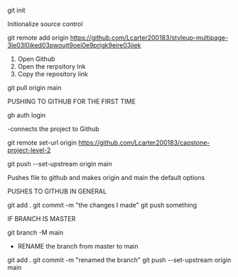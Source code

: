 git init

Initionalize source control

git remote add origin https://github.com/Lcarter200183/styleup-multipage-3le03l0iked03pwoujt9oei0e9prigk9eire03jiek

1. Open Github
2. Open the rerpsitory lnk
3. Copy the repository link



git pull origin main

PUSHING TO GITHUB FOR THE FIRST TIME

gh auth login 

-connects the project to Github

git remote set-url origin https://github.com/Lcarter200183/capstone-project-level-2

git push --set-upstream origin main

Pushes file to github and makes origin and main the default options

PUSHES TO GITHUB IN GENERAL

git add .
git commit -m "the changes I made"
git push
something

IF BRANCH IS MASTER

git branch -M main
- RENAME the branch from master to main

 git add .
 git commit -m "renamed the branch"
 git push --set-upstream origin main
